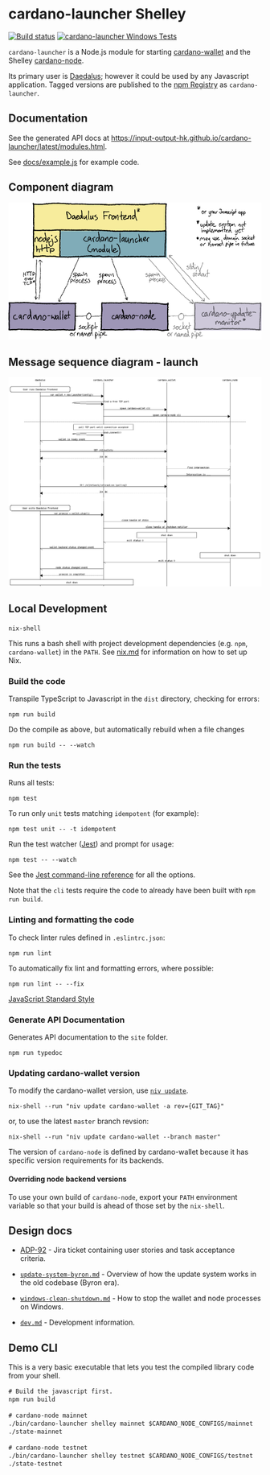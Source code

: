 # cardano-launcher Shelley

[![Build status](https://badge.buildkite.com/98083d5651511146dab7911b99f20ff9b60b4f8be25298a82f.svg?branch=master)](https://buildkite.com/input-output-hk/cardano-launcher) [![cardano-launcher Windows Tests](https://github.com/input-output-hk/cardano-launcher/workflows/cardano-launcher%20Windows%20Tests/badge.svg?branch=master)](https://github.com/input-output-hk/cardano-launcher/actions?query=workflow%3A%22cardano-launcher+Windows+Tests%22+branch%3Amaster)

`cardano-launcher` is a Node.js module for starting
[cardano-wallet](https://github.com/input-output-hk/cardano-wallet)
and the Shelley
[cardano-node](https://github.com/input-output-hk/cardano-node).

Its primary user is
[Daedalus](https://github.com/input-output-hk/daedalus); however it
could be used by any Javascript application. Tagged versions are published to the [npm Registry](https://www.npmjs.com/package/cardano-launcher) as `cardano-launcher`.

## Documentation

See the generated API docs at https://input-output-hk.github.io/cardano-launcher/latest/modules.html.

See [docs/example.js](./docs/example.js) for example code.

## Component diagram

![Component diagram](./docs/component-diagram.png)

## Message sequence diagram - launch

![Component diagram](./docs/launch.png)


## Local Development

```
nix-shell
```
This runs a bash shell with project development dependencies
(e.g. `npm`, `cardano-wallet`) in the `PATH`. See [nix.md](https://github.com/input-output-hk/iohk-nix/blob/master/docs/nix.md)
for information on how to set up Nix.

### Build the code

Transpile TypeScript to Javascript in the `dist` directory, checking for errors:

    npm run build

Do the compile as above, but automatically rebuild when a file changes

    npm run build -- --watch

### Run the tests

Runs all tests:

    npm test

To run only `unit` tests matching `idempotent` (for example):

    npm test unit -- -t idempotent

Run the test watcher ([Jest](https://jestjs.io/docs/en/getting-started)) and prompt for usage:

    npm test -- --watch

See the [Jest command-line reference](https://jestjs.io/docs/en/cli) for all the options.

Note that the `cli` tests require the code to already have been built
with `npm run build`.

### Linting and formatting the code

To check linter rules defined in `.eslintrc.json`:

    npm run lint

To automatically fix lint and formatting errors, where possible:

    npm run lint -- --fix

[JavaScript Standard Style](https://standardjs.com/)

### Generate API Documentation

Generates API documentation to the `site` folder.

    npm run typedoc

### Updating cardano-wallet version

To modify the cardano-wallet version, use [`niv update`](https://github.com/nmattia/niv#update).

    nix-shell --run "niv update cardano-wallet -a rev={GIT_TAG}"

or, to use the latest `master` branch revsion:

    nix-shell --run "niv update cardano-wallet --branch master"

The version of `cardano-node` is defined by cardano-wallet because it
has specific version requirements for its backends.

#### Overriding node backend versions

To use your own build of `cardano-node`, export your `PATH`
environment variable so that your build is ahead of those set by the
`nix-shell`.

## Design docs

 * [ADP-92](https://jira.iohk.io/browse/ADP-92) - Jira ticket
   containing user stories and task acceptance criteria.

 * [`update-system-byron.md`](./docs/update-system-byron.md) -
   Overview of how the update system works in the old codebase (Byron
   era).

 * [`windows-clean-shutdown.md`](./docs/windows-clean-shutdown.md) -
   How to stop the wallet and node processes on Windows.

 * [`dev.md`](./docs/dev.md) - Development information.

## Demo CLI

This is a very basic executable that lets you test the compiled
library code from your shell.

```shell script
# Build the javascript first.
npm run build

# cardano-node mainnet
./bin/cardano-launcher shelley mainnet $CARDANO_NODE_CONFIGS/mainnet ./state-mainnet

# cardano-node testnet
./bin/cardano-launcher shelley testnet $CARDANO_NODE_CONFIGS/testnet ./state-testnet
```
